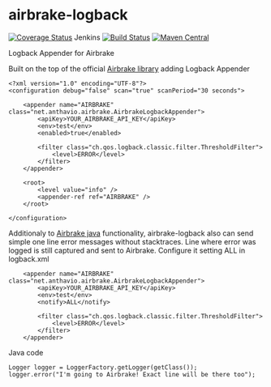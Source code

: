 airbrake-logback
================
[![Coverage Status](https://coveralls.io/repos/anthavio/airbrake-logback/badge.png)](https://coveralls.io/r/anthavio/airbrake-logback)
Jenkins [![Build Status](https://vanek.ci.cloudbees.com/buildStatus/icon?job=airbrake-logback-snapshot)](https://vanek.ci.cloudbees.com/job/airbrake-logback-snapshot/)
[![Maven Central](https://maven-badges.herokuapp.com/maven-central/net.anthavio/airbrake-logback/badge.svg)](https://maven-badges.herokuapp.com/maven-central/net.anthavio/airbrake-logback)


Logback Appender for Airbrake

Built on the top of the official [Airbrake library](https://github.com/airbrake/airbrake-java) adding Logback Appender

```
<?xml version="1.0" encoding="UTF-8"?>
<configuration debug="false" scan="true" scanPeriod="30 seconds">

	<appender name="AIRBRAKE" class="net.anthavio.airbrake.AirbrakeLogbackAppender">
		<apiKey>YOUR_AIRBRAKE_API_KEY</apiKey>
		<env>test</env>
		<enabled>true</enabled>

		<filter class="ch.qos.logback.classic.filter.ThresholdFilter">
			<level>ERROR</level>
		</filter>
	</appender>

	<root>
		<level value="info" />
		<appender-ref ref="AIRBRAKE" />
	</root>
	
</configuration>
```

Additionaly to [Airbrake java](https://github.com/airbrake/airbrake-java) functionality, airbrake-logback also can send simple one line error messages without stacktraces. Line where error was logged is still captured and sent to Airbrake. Configure it setting <notify>ALL</notify> in logback.xml 
```
	<appender name="AIRBRAKE" class="net.anthavio.airbrake.AirbrakeLogbackAppender">
		<apiKey>YOUR_AIRBRAKE_API_KEY</apiKey>
		<env>test</env>
		<notify>ALL</notify>

		<filter class="ch.qos.logback.classic.filter.ThresholdFilter">
			<level>ERROR</level>
		</filter>
	</appender>
```
Java code
```
Logger logger = LoggerFactory.getLogger(getClass());
logger.error("I'm going to Airbrake! Exact line will be there too");
```
